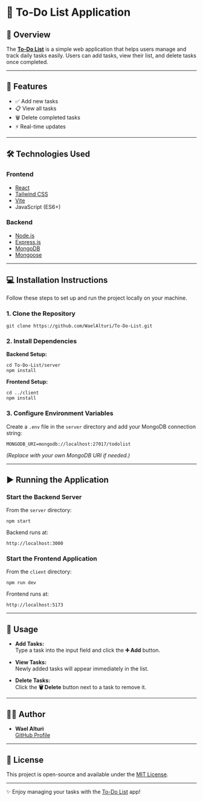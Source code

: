 # 📝 To-Do List Application

## 📌 Overview

The **[To-Do List](https://github.com/WaelAlturi/To-Do-List)** is a simple web application that helps users manage and track daily tasks easily. Users can add tasks, view their list, and delete tasks once completed.

---

## 🚀 Features

- ✅ Add new tasks
- 📋 View all tasks
- 🗑️ Delete completed tasks
- ⚡ Real-time updates

---

## 🛠️ Technologies Used

### Frontend

- [React](https://react.dev/)
- [Tailwind CSS](https://tailwindcss.com/)
- [Vite](https://vitejs.dev/)
- JavaScript (ES6+)

### Backend

- [Node.js](https://nodejs.org/)
- [Express.js](https://expressjs.com/)
- [MongoDB](https://www.mongodb.com/)
- [Mongoose](https://mongoosejs.com/)

---

## 💻 Installation Instructions

Follow these steps to set up and run the project locally on your machine.

### 1. Clone the Repository

```
git clone https://github.com/WaelAlturi/To-Do-List.git
```

### 2. Install Dependencies

**Backend Setup:**

```
cd To-Do-List/server
npm install
```

**Frontend Setup:**

```
cd ../client
npm install
```

### 3. Configure Environment Variables

Create a `.env` file in the `server` directory and add your MongoDB connection string:

```
MONGODB_URI=mongodb://localhost:27017/todolist
```

*(Replace with your own MongoDB URI if needed.)*

---

## ▶️ Running the Application

### Start the Backend Server

From the `server` directory:

```
npm start
```

Backend runs at:

```
http://localhost:3000
```

### Start the Frontend Application

From the `client` directory:

```
npm run dev
```

Frontend runs at:

```
http://localhost:5173
```

---

## 📖 Usage

- **Add Tasks:**  
  Type a task into the input field and click the **➕ Add** button.
  
- **View Tasks:**  
  Newly added tasks will appear immediately in the list.
  
- **Delete Tasks:**  
  Click the **🗑️ Delete** button next to a task to remove it.

---

## 👨‍💻 Author

- **Wael Alturi**  
  [GitHub Profile](https://github.com/WaelAlturi)

---

## 📜 License

This project is open-source and available under the [MIT License](https://choosealicense.com/licenses/mit/).

---

✨ Enjoy managing your tasks with the [To-Do List](https://github.com/WaelAlturi/To-Do-List) app!
